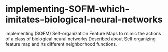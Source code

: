 # implementing-SOFM-which-imitates-biological-neural-networks
implementing (SOFM) Self-organization Feature Maps to mimic the actions of a class of biological neural networks
Described about Self organizing feature map and its different neighborhood functions.
